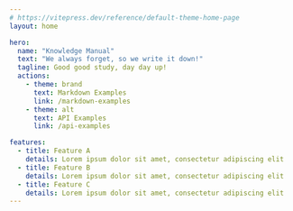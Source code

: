 ```yaml
---
# https://vitepress.dev/reference/default-theme-home-page
layout: home

hero:
  name: "Knowledge Manual"
  text: "We always forget, so we write it down!"
  tagline: Good good study, day day up!
  actions:
    - theme: brand
      text: Markdown Examples
      link: /markdown-examples
    - theme: alt
      text: API Examples
      link: /api-examples

features:
  - title: Feature A
    details: Lorem ipsum dolor sit amet, consectetur adipiscing elit
  - title: Feature B
    details: Lorem ipsum dolor sit amet, consectetur adipiscing elit
  - title: Feature C
    details: Lorem ipsum dolor sit amet, consectetur adipiscing elit
---
```


